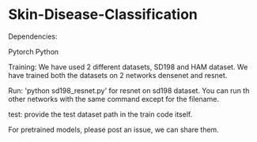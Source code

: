 # Skin-Disease-Classification

Dependencies:

Pytorch
Python

Training:
  We have used 2 different datasets, SD198 and HAM dataset. We have trained both the datasets on 2 networks densenet and resnet.
  
  Run: 'python sd198_resnet.py' for resnet on sd198 dataset. You can run th other networks with the same command except for the filename.
  
test: 
  provide the test dataset path in the train code itself.
  
 For pretrained models, please post an issue, we can share them.
